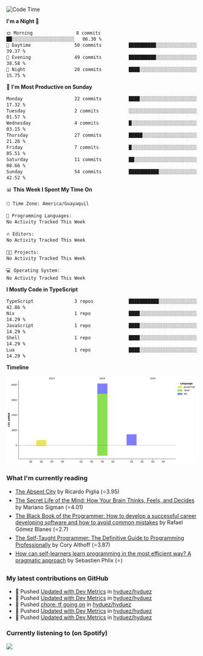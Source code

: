 <!--START_SECTION:waka-->
![Code Time](http://img.shields.io/badge/Code%20Time-237%20hrs%2043%20mins-blue)

**I'm a Night 🦉** 

```text
🌞 Morning                8 commits           ██░░░░░░░░░░░░░░░░░░░░░░░   06.30 % 
🌆 Daytime                50 commits          ██████████░░░░░░░░░░░░░░░   39.37 % 
🌃 Evening                49 commits          ██████████░░░░░░░░░░░░░░░   38.58 % 
🌙 Night                  20 commits          ████░░░░░░░░░░░░░░░░░░░░░   15.75 % 
```
📅 **I'm Most Productive on Sunday** 

```text
Monday                   22 commits          ████░░░░░░░░░░░░░░░░░░░░░   17.32 % 
Tuesday                  2 commits           ░░░░░░░░░░░░░░░░░░░░░░░░░   01.57 % 
Wednesday                4 commits           █░░░░░░░░░░░░░░░░░░░░░░░░   03.15 % 
Thursday                 27 commits          █████░░░░░░░░░░░░░░░░░░░░   21.26 % 
Friday                   7 commits           █░░░░░░░░░░░░░░░░░░░░░░░░   05.51 % 
Saturday                 11 commits          ██░░░░░░░░░░░░░░░░░░░░░░░   08.66 % 
Sunday                   54 commits          ███████████░░░░░░░░░░░░░░   42.52 % 
```


📊 **This Week I Spent My Time On** 

```text
🕑︎ Time Zone: America/Guayaquil

💬 Programming Languages: 
No Activity Tracked This Week

🔥 Editors: 
No Activity Tracked This Week

🐱‍💻 Projects: 
No Activity Tracked This Week

💻 Operating System: 
No Activity Tracked This Week
```

**I Mostly Code in TypeScript** 

```text
TypeScript               3 repos             ███████████░░░░░░░░░░░░░░   42.86 % 
Nix                      1 repo              ████░░░░░░░░░░░░░░░░░░░░░   14.29 % 
JavaScript               1 repo              ████░░░░░░░░░░░░░░░░░░░░░   14.29 % 
Shell                    1 repo              ████░░░░░░░░░░░░░░░░░░░░░   14.29 % 
Lua                      1 repo              ████░░░░░░░░░░░░░░░░░░░░░   14.29 % 
```



**Timeline**

![Lines of Code chart](https://raw.githubusercontent.com/hyduez/hyduez/master/assets/bar_graph.png)


<!--END_SECTION:waka-->

### What I'm currently reading
<!-- GOODREADS-LIST:START -->
- [The Absent City](https://www.goodreads.com/review/show/6830799490?utm_medium=api&utm_source=rss) by Ricardo Piglia (⭐️3.95)
- [The Secret Life of the Mind: How Your Brain Thinks, Feels, and Decides](https://www.goodreads.com/review/show/6830795622?utm_medium=api&utm_source=rss) by Mariano Sigman (⭐️4.01)
- [The Black Book of the Programmer: How to develop a successful career developing software and how to avoid common mistakes](https://www.goodreads.com/review/show/6830792107?utm_medium=api&utm_source=rss) by Rafael Gómez Blanes (⭐️2.7)
- [The Self-Taught Programmer: The Definitive Guide to Programming Professionally](https://www.goodreads.com/review/show/6830355685?utm_medium=api&utm_source=rss) by Cory  Althoff (⭐️3.87)
- [How can self-learners learn programming in the most efficient way? A pragmatic approach](https://www.goodreads.com/review/show/6830353251?utm_medium=api&utm_source=rss) by Sebastien Phlix (⭐️)
<!-- GOODREADS-LIST:END -->

### My latest contributions on GitHub
<!--START_SECTION:activity-->
- 🍤 Pushed [Updated with Dev Metrics](https://github.com/hyduez/hyduez/commit/b3a91e1440dd63dd9bb3e6188bdfa85df278cd1a) in [hyduez/hyduez](https://github.com/hyduez/hyduez)
- 🍤 Pushed [Updated with Dev Metrics](https://github.com/hyduez/hyduez/commit/66bf9fb215b272e2e2b62bcb32ddee5502223a8a) in [hyduez/hyduez](https://github.com/hyduez/hyduez)
- 🍤 Pushed [chore: tf going on](https://github.com/hyduez/hyduez/commit/919c04df34202854327f460cf21b38706b865cf6) in [hyduez/hyduez](https://github.com/hyduez/hyduez)
- 🍤 Pushed [Updated with Dev Metrics](https://github.com/hyduez/hyduez/commit/aa0271c917b7b2d3227bd7b79bbf14f3253c08f3) in [hyduez/hyduez](https://github.com/hyduez/hyduez)
- 🍤 Pushed [Updated with Dev Metrics](https://github.com/hyduez/hyduez/commit/28351c046da984aebf2115de0b93b89eead64900) in [hyduez/hyduez](https://github.com/hyduez/hyduez)
<!--END_SECTION:activity-->

### Currently listening to (on Spotify)
<img src="https://spotify-hyduez.vercel.app/api/spotify" width="400em">
